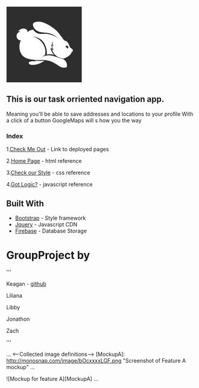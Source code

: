 ![Welcome to Hop-To](assets/images/HopToLogo.png "Welcome to Hop-To")
## This is our task orriented navigation app.
Meaning you'll be able to save addresses and locations to your profile
With a click of a button GoogleMaps will s how you the way

### Index
1.[Check Me Out](https://ohmez.github.io/GroupProject/) - Link to deployed pages

2.[Home Page](https://github.com/ohmez/GroupProject/blob/master/index.html) - html reference

3.[Check our Style](https://github.com/ohmez/GroupProject/blob/master/assets/css/style.css) - css reference

4.[Got Logic?](https://github.com/ohmez/GroupProject/blob/master/assets/javascript/logic.js) - javascript reference

## Built With
* [Bootstrap](https://getbootstrap.com/) - Style framework
* [Jquery](https://jquery.com/) - Javascript CDN
* [Firebase](https://firebase.google.com/) - Database Storage

# GroupProject by
'''

Keagan  - [github](https://github.com/ohmez/ "Keagans GitHub")

Liliana

Libby

Jonathon

Zach

'''

...
<--Collected image definitions-->
[MockupA]: http://monosnap.com/image/bOcxxxxLGF.png "Screenshot of Feature A mockup" 
...
<!--Using an image reference-->
![Mockup for feature A][MockupA]
...
